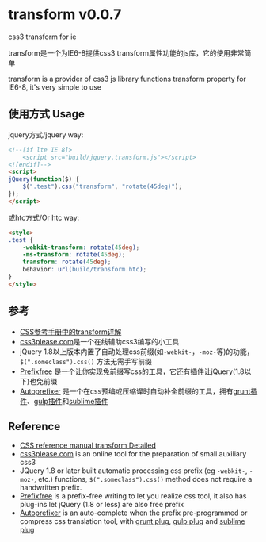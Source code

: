 transform v0.0.7
=========

css3 transform for ie

transform是一个为IE6-8提供css3 transform属性功能的js库，它的使用非常简单

transform is a provider of css3 js library functions transform property for IE6-8, it's very simple to use 

## 使用方式 Usage 

jquery方式/jquery way:

```HTML
<!--[if lte IE 8]>
	<script src="build/jquery.transform.js"></script>
<![endif]-->
<script>
jQuery(function($) {
    $(".test").css("transform", "rotate(45deg)");
});
</script>
```

或htc方式/Or htc way:

```HTML
<style>
.test {
    -webkit-transform: rotate(45deg);
    -ms-transform: rotate(45deg);
    transform: rotate(45deg);
    behavior: url(build/transform.htc);
}
</style>
```

## 参考

- [CSS参考手册中的transform详解](http://gucong3000.github.io/css-book/properties/transform/transform.htm)
- [css3please.com](http://css3please.com/)是一个在线辅助css3编写的小工具
- jQuery 1.8以上版本内置了自动处理css前缀(如`-webkit-`，`-moz-`等)的功能，`$(".someclass").css()` 方法无需手写前缀
- [Prefixfree](http://leaverou.github.io/prefixfree/) 是一个让你实现免前缀写css的工具，它还有插件让jQuery(1.8以下)也免前缀
- [Autoprefixer](https://github.com/postcss/autoprefixer) 是一个在css预编或压缩译时自动补全前缀的工具，拥有[grunt插件](https://www.npmjs.org/package/grunt-autoprefixer)、[gulp插件](https://www.npmjs.org/package/gulp-autoprefixer/)和[sublime插件](https://sublime.wbond.net/packages/Autoprefixer)

## Reference
- [CSS reference manual transform Detailed](http://gucong3000.github.io/css-book/properties/transform/transform.htm)
- [css3please.com](http://css3please.com/) is an online tool for the preparation of small auxiliary css3
- JQuery 1.8 or later built automatic processing css prefix (eg `-webkit-`, `-moz-`, etc.) functions, `$(".someclass").css()` method does not require a handwritten prefix.
- [Prefixfree](http://leaverou.github.io/prefixfree/) is a prefix-free writing to let you realize css tool, it also has plug-ins let jQuery (1.8 or less) are also free prefix
- [Autoprefixer](https://github.com/postcss/autoprefixer) is an auto-complete when the prefix pre-programmed or compress css translation tool, with [grunt plug](https://www.npmjs.org/package/grunt-autoprefixer), [gulp plug](https://www.npmjs.org/package/gulp-autoprefixer/) and [sublime plug](https://sublime.wbond.net/packages/Autoprefixer)